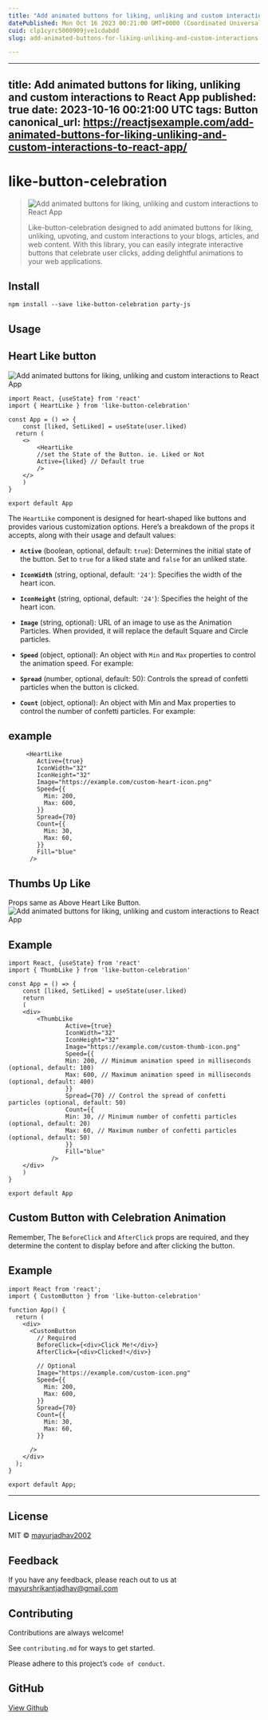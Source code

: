 ```yaml
---
title: "Add animated buttons for liking, unliking and custom interactions to React App"
datePublished: Mon Oct 16 2023 00:21:00 GMT+0000 (Coordinated Universal Time)
cuid: clp1cyrc5000909jve1cdabdd
slug: add-animated-buttons-for-liking-unliking-and-custom-interactions-to-react-app

---
```


---
title: Add animated buttons for liking, unliking and custom interactions to React App
published: true
date: 2023-10-16 00:21:00 UTC
tags: Button
canonical_url: https://reactjsexample.com/add-animated-buttons-for-liking-unliking-and-custom-interactions-to-react-app/
---

# like-button-celebration

> ![Add animated buttons for liking, unliking and custom interactions to React App](https://cdn.hashnode.com/res/hashnode/image/upload/v1700149241612/f13070c9-f48f-41dd-90d7-d9c57d7db7f3.jpeg)
> 
> Like-button-celebration designed to add animated buttons for liking, unliking, upvoting, and custom interactions to your blogs, articles, and web content. With this library, you can easily integrate interactive buttons that celebrate user clicks, adding delightful animations to your web applications.

## Install

```
npm install --save like-button-celebration party-js
```

## Usage

## Heart Like button

![Add animated buttons for liking, unliking and custom interactions to React App](https://cdn.hashnode.com/res/hashnode/image/upload/v1700149242908/4f276f30-1bfe-4d88-b2b6-7acbd42a782f.gif)

```
import React, {useState} from 'react'
import { HeartLike } from 'like-button-celebration'

const App = () => {
    const [liked, SetLiked] = useState(user.liked)
  return (
    <>
        <HeartLike 
        //set the State of the Button. ie. Liked or Not
        Active={liked} // Default true
        />
    </>
    )
}

export default App
```

The `HeartLike` component is designed for heart-shaped like buttons and provides various customization options. Here’s a breakdown of the props it accepts, along with their usage and default values:

- **`Active`** (boolean, optional, default: `true`): Determines the initial state of the button. Set to `true` for a liked state and `false` for an unliked state.

- **`IconWidth`** (string, optional, default: `'24'`): Specifies the width of the heart icon.

- **`IconHeight`** (string, optional, default: `'24'`): Specifies the height of the heart icon.

- **`Image`** (string, optional): URL of an image to use as the Animation Particles. When provided, it will replace the default Square and Circle particles.

- **`Speed`** (object, optional): An object with `Min` and `Max` properties to control the animation speed. For example:

- **`Spread`** (number, optional, default: 50): Controls the spread of confetti particles when the button is clicked.

- **`Count`** (object, optional): An object with Min and Max properties to control the number of confetti particles. For example:

## example

```
     <HeartLike
        Active={true}
        IconWidth="32"
        IconHeight="32"
        Image="https://example.com/custom-heart-icon.png"
        Speed={{
          Min: 200,
          Max: 600,
        }}
        Spread={70}
        Count={{
          Min: 30,
          Max: 60,
        }}
        Fill="blue"
      />
```

## Thumbs Up Like

Props same as Above Heart Like Button. ![Add animated buttons for liking, unliking and custom interactions to React App](https://cdn.hashnode.com/res/hashnode/image/upload/v1700149244472/2fa34a07-2f8f-4d9f-bea5-5c769661d689.gif)

## Example

```
import React, {useState} from 'react'
import { ThumbLike } from 'like-button-celebration'

const App = () => {
    const [liked, SetLiked] = useState(user.liked)
    return 
    (
    <div>
        <ThumbLike
                Active={true} 
                IconWidth="32" 
                IconHeight="32"
                Image="https://example.com/custom-thumb-icon.png" 
                Speed={{
                Min: 200, // Minimum animation speed in milliseconds (optional, default: 100)
                Max: 600, // Maximum animation speed in milliseconds (optional, default: 400)
                }}
                Spread={70} // Control the spread of confetti particles (optional, default: 50)
                Count={{
                Min: 30, // Minimum number of confetti particles (optional, default: 20)
                Max: 60, // Maximum number of confetti particles (optional, default: 50)
                }}
                Fill="blue" 
            />
    </div>
    )
}

export default App
```

## Custom Button with Celebration Animation

Remember, The `BeforeClick` and `AfterClick` props are required, and they determine the content to display before and after clicking the button.

## Example

```
import React from 'react';
import { CustomButton } from 'like-button-celebration'

function App() {
  return (
    <div>
      <CustomButton
        // Required
        BeforeClick={<div>Click Me!</div>}
        AfterClick={<div>Clicked!</div>}

        // Optional
        Image="https://example.com/custom-icon.png"
        Speed={{
          Min: 200,
          Max: 600,
        }}
        Spread={70}
        Count={{
          Min: 30,
          Max: 60,
        }}
        
      />
    </div>
  );
}

export default App;
```

* * *

## License

MIT © [mayurjadhav2002](https://github.com/mayurjadhav2002)

## Feedback

If you have any feedback, please reach out to us at [mayurshrikantjadhav@gmail.com](mailto:mayurshrikantjadhav@gmail.com)

## Contributing

Contributions are always welcome!

See `contributing.md` for ways to get started.

Please adhere to this project’s `code of conduct`.

## GitHub

[View Github](https://github.com/mayurjadhav2002/like-button-celebration?ref=reactjsexample.com)